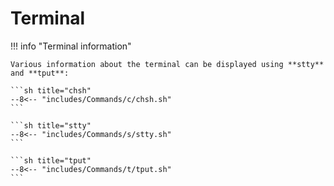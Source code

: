 <!-- 
When I created this doc I need some place to put GNU Stow.
I imagine this would focus on all the common terminal-based utilities
that make Linux a machine for productivity.

- "Suckless" utilities
- Tiling window managers and tmux
- Vim, Neovim, Emacs
- Terminal-based file managers and other utilities

-->


# Terminal

!!! info "Terminal information"

    Various information about the terminal can be displayed using **stty** and **tput**:

    ```sh title="chsh"
    --8<-- "includes/Commands/c/chsh.sh"
    ```

    ```sh title="stty"
    --8<-- "includes/Commands/s/stty.sh"
    ```

    ```sh title="tput"
    --8<-- "includes/Commands/t/tput.sh"
    ```

